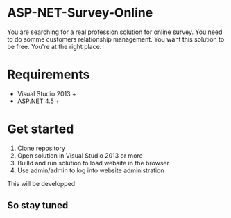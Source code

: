 # ASP-NET-Survey-Online
You are searching for a real profession solution for online survey. You need to do somme customers relationship management. You want this solution to be free. You're at the right place.

# Requirements
* Visual Studio 2013 +
* ASP.NET 4.5 +

# Get started
1. Clone repository
1. Open solution in Visual Studio 2013 or more
1. Builld and run solution to load website in the browser
1. Use admin/admin to log into website administration

This will be developped
## So stay tuned

